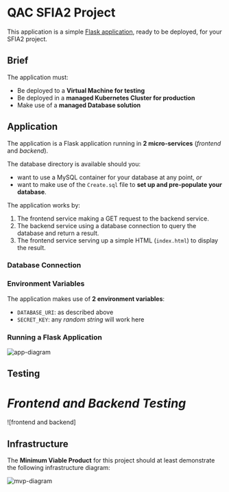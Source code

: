 # QAC SFIA2 Project

This application is a simple [Flask application](https://flask.palletsprojects.com/en/1.1.x/quickstart/#a-minimal-application), ready to be deployed, for your SFIA2 project.

## Brief

The application must:

- Be deployed to a **Virtual Machine for testing**
- Be deployed in a **managed Kubernetes Cluster for production**
- Make use of a **managed Database solution**

## Application

The application is a Flask application running in **2 micro-services** (*frontend* and *backend*).  

The database directory is available should you: 
  - want to use a MySQL container for your database at any point, *or*
  - want to make use of the `Create.sql` file to **set up and pre-populate your database**.

The application works by:
1. The frontend service making a GET request to the backend service. 
2. The backend service using a database connection to query the database and return a result.
3. The frontend service serving up a simple HTML (`index.html`) to display the result.

### Database Connection


### Environment Variables

The application makes use of **2 environment variables**:

- `DATABASE_URI`: as described above
- `SECRET_KEY`: any *random string* will work here

### Running a Flask Application



![app-diagram](https://i.imgur.com/wnbDazy.png)

## Testing

# *Frontend and Backend Testing*
![frontend and backend]


## Infrastructure

The **Minimum Viable Product** for this project should at least demonstrate the following infrastructure diagram:

![mvp-diagram](https://i.imgur.com/i5qfOas.png)
